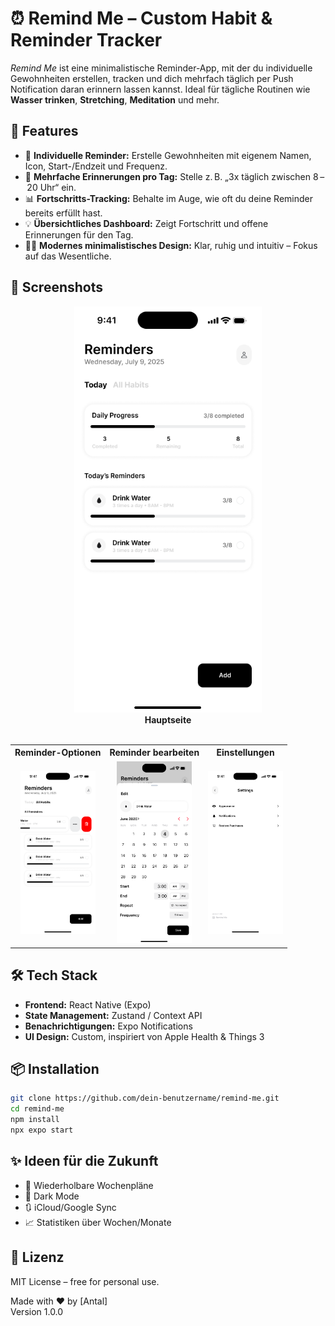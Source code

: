 # ⏰ Remind Me – Custom Habit & Reminder Tracker

_Remind Me_ ist eine minimalistische Reminder-App, mit der du individuelle Gewohnheiten erstellen, tracken und dich mehrfach täglich per Push Notification daran erinnern lassen kannst. Ideal für tägliche Routinen wie **Wasser trinken**, **Stretching**, **Meditation** und mehr.

## 🧠 Features

- 🎯 **Individuelle Reminder:** Erstelle Gewohnheiten mit eigenem Namen, Icon, Start-/Endzeit und Frequenz.
- 🔔 **Mehrfache Erinnerungen pro Tag:** Stelle z. B. „3x täglich zwischen 8 – 20 Uhr“ ein.
- 📊 **Fortschritts-Tracking:** Behalte im Auge, wie oft du deine Reminder bereits erfüllt hast.
- 💡 **Übersichtliches Dashboard:** Zeigt Fortschritt und offene Erinnerungen für den Tag.
- 🧘‍♂️ **Modernes minimalistisches Design:** Klar, ruhig und intuitiv – Fokus auf das Wesentliche.



## 📸 Screenshots

<div align="center">
  <img src="assets/screens/iPhone%2014%20&%2015%20Pro%20-%201.png" alt="Main Page" width="300"/><br/>
  <b>Hauptseite</b>
</div>

<br/>

<table width="100%">
  <tr>
    <th align="center">Reminder-Optionen</th>
    <th align="center">Reminder bearbeiten</th>
    <th align="center">Einstellungen</th>
  </tr>
  <tr>
    <td align="center">
      <img src="assets/screens/iPhone%2014%20&%2015%20Pro%20-%203.png" alt="Options for Reminder" width="120"/>
    </td>
    <td align="center">
      <img src="assets/screens/iPhone%2014%20&%2015%20Pro%20-%204.png" alt="Edit Reminder" width="120"/>
    </td>
    <td align="center">
      <img src="assets/screens/iPhone%2014%20&%2015%20Pro%20-%208.png" alt="Settings" width="120"/>
    </td>
  </tr>
</table>



## 🛠️ Tech Stack

- **Frontend:** React Native (Expo)
- **State Management:** Zustand / Context API
- **Benachrichtigungen:** Expo Notifications
- **UI Design:** Custom, inspiriert von Apple Health & Things 3



## 📦 Installation

```bash
git clone https://github.com/dein-benutzername/remind-me.git
cd remind-me
npm install
npx expo start
```



## ✨ Ideen für die Zukunft

- 🔁 Wiederholbare Wochenpläne  
- 🌙 Dark Mode  
- 🔃 iCloud/Google Sync  
- 📈 Statistiken über Wochen/Monate



## 📄 Lizenz

MIT License – free for personal use.



Made with ❤️ by [Antal]  
Version 1.0.0
